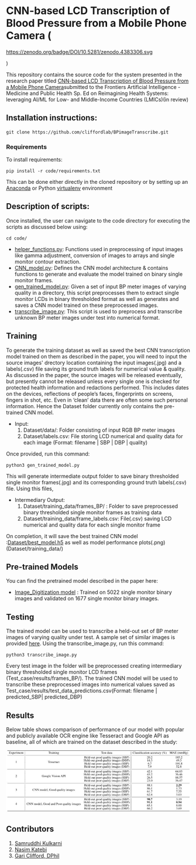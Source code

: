 # CNN-based LCD Transcription of Blood Pressure from a Mobile Phone Camera (

https://zenodo.org/badge/DOI/10.5281/zenodo.4383306.svg

)

This repository contains the source code for the system presented in the research paper titled [CNN-based LCD Transcription of Blood Pressure from a Mobile Phone Camera](https://arxiv.org/abs/2030.12345)submitted to the Frontiers Artificial Intelligence - Medicine and Public Health Sp. Ed on Reimagining Health Systems: leveraging AI/ML for Low- and Middle-Income Countries (LMICs)(in review) 

 
## Installation instructions:
```install
git clone https://github.com/cliffordlab/BPimageTranscribe.git
```

### Requirements

To install requirements:

```setup
pip install -r code/requirements.txt
```
This can be done either directly in the cloned repository or by setting up an [Anaconda](https://docs.conda.io/projects/conda/en/latest/user-guide/tasks/manage-environments.html) or Python [virtualenv](https://virtualenv.pypa.io/en/stable/user_guide.html) environment

## Description of scripts:
Once installed, the user can navigate to the code directory for executing the scripts as discussed below using:
```
cd code/
```
- [helper_functions.py](code/helper_functions.py): Functions used in preprocessing of input images like gamma adjustment, conversion of images to arrays and single monitor contour extraction. 
- [CNN_model.py](code/CNN_model.py): Defines the CNN model architecture & contains functions to generate and evaluate the model trained on binary single monitor frames.
- [gen_trained_model.py](code/gen_trained_model.py): Given a set of input BP meter images of varying quality in a directory, this script preprocesses them to extract single monitor LCDs in binary thresholded format as well as generates and saves a CNN model trained on these preprocessed images. 
- [transcribe_image.py](code/transcribe_image.py): This script is used to preprocess and transcribe unknown BP meter images under test into numerical format.
 
## Training

To generate the training dataset as well as saved the best CNN transcription model trained on them as described in the paper, you will need to input the source images' drectory location containing the input images(.jpg) and a labels(.csv) file saving its ground truth labels for numerical value & quality. As discussed in the paper, the source images will be released eventually, but presently cannot be released unless every single one is checked for protected health information and redactions performed. This includes dates on the devices, reflections of people’s faces, fingerprints on screens, fingers in shot, etc. Even in ‘clean’ data there are often some such personal information. Hence the Dataset folder currently only contains the pre-trained CNN model.

- Input: 
    1. Dataset/data/: Folder consisting of input RGB BP meter images
    2. Dataset/labels.csv: File storing LCD numerical and quality data for each image (Format: filename | SBP | DBP | quality)

Once provided, run this command:

```train
python3 gen_trained_model.py
```
This will generate intermediate output folder to save binary thresholded single monitor frames(.jpg) and its corresponding ground truth labels(.csv) file. Using this files, 
- Intermediary Output:
    1. Dataset/training_data/frames_BP/ : Folder to save preprocessed binary thresholded single monitor frames as training data 
    2. Dataset/training_data/frame_labels.csv: File(.csv) saving LCD numerical and quality data for each single monitor frame

On completion, it will save the best trained CNN model :[Dataset/best_model.h5](Dataset/best_model.h5) as well as model performance plots(.png)(Dataset/training_data/)

## Pre-trained Models

You can find the pretrained model described in the paper here:

- [Image_Digitization model](Dataset/best_model.h5) : Trained on 5022 single monitor binary images and validated on 1677 single monitor binary images. 

## Testing
The trained model can be used to transcribe a held-out set of BP meter images of varying quality under test. A sample set of similar images is provided [here](Test_case/test_data/). Using the transcribe_image.py, run this command:
```test
python3 transcribe_image.py
```
Every test image in the folder will be preprocessed creating intermediary binary thresholded single monitor LCD frames (Test_case/results/frames_BP/). The trained CNN model will be used to transcribe these preprocessed images into numerical values saved as Test_case/results/test_data_predictions.csv(Format: filename | predicted_SBP| predicted_DBP)

## Results

Below table shows comparison of performance of our model with popular and publicly available OCR engine like Tesseract and Google API as baseline, all of which are trained on the dataset described in the study:

![Results](transcription_results.jpg)

## Contributors
1. [Samruddhi Kulkarni](https://github.com/skulkarni307)
2. [Nasim Katebi](https://github.com/nkatebi)
3. [Gari Clifford, DPhil](https://github.com/gariclifford)
